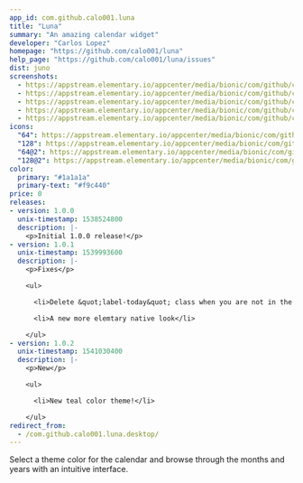 ```yaml
---
app_id: com.github.calo001.luna
title: "Luna"
summary: "An amazing calendar widget"
developer: "Carlos Lopez"
homepage: "https://github.com/calo001/luna"
help_page: "https://github.com/calo001/luna/issues"
dist: juno
screenshots:
  - https://appstream.elementary.io/appcenter/media/bionic/com/github/calo001.luna/290695BA0678384609A96BE58AFAE9D3/screenshots/image-1_orig.png
  - https://appstream.elementary.io/appcenter/media/bionic/com/github/calo001.luna/290695BA0678384609A96BE58AFAE9D3/screenshots/image-2_orig.png
  - https://appstream.elementary.io/appcenter/media/bionic/com/github/calo001.luna/290695BA0678384609A96BE58AFAE9D3/screenshots/image-3_orig.png
  - https://appstream.elementary.io/appcenter/media/bionic/com/github/calo001.luna/290695BA0678384609A96BE58AFAE9D3/screenshots/image-4_orig.png
  - https://appstream.elementary.io/appcenter/media/bionic/com/github/calo001.luna/290695BA0678384609A96BE58AFAE9D3/screenshots/image-5_orig.png
icons:
  "64": https://appstream.elementary.io/appcenter/media/bionic/com/github/calo001.luna/290695BA0678384609A96BE58AFAE9D3/icons/64x64/com.github.calo001.luna_com.github.calo001.luna.png
  "128": https://appstream.elementary.io/appcenter/media/bionic/com/github/calo001.luna/290695BA0678384609A96BE58AFAE9D3/icons/128x128/com.github.calo001.luna_com.github.calo001.luna.png
  "64@2": https://appstream.elementary.io/appcenter/media/bionic/com/github/calo001.luna/290695BA0678384609A96BE58AFAE9D3/icons/64x64@2/com.github.calo001.luna_com.github.calo001.luna.png
  "128@2": https://appstream.elementary.io/appcenter/media/bionic/com/github/calo001.luna/290695BA0678384609A96BE58AFAE9D3/icons/128x128@2/com.github.calo001.luna_com.github.calo001.luna.png
color:
  primary: "#1a1a1a"
  primary-text: "#f9c440"
price: 0
releases:
- version: 1.0.0
  unix-timestamp: 1538524800
  description: |-
    <p>Initial 1.0.0 release!</p>
- version: 1.0.1
  unix-timestamp: 1539993600
  description: |-
    <p>Fixes</p>

    <ul>

      <li>Delete &quot;label-today&quot; class when you are not in the current date</li>

      <li>A new more elemtary native look</li>

    </ul>
- version: 1.0.2
  unix-timestamp: 1541030400
  description: |-
    <p>New</p>

    <ul>

      <li>New teal color theme!</li>

    </ul>
redirect_from:
  - /com.github.calo001.luna.desktop/
---
```


<p>Select a theme color for the calendar and browse through the months and years with an intuitive interface.</p>